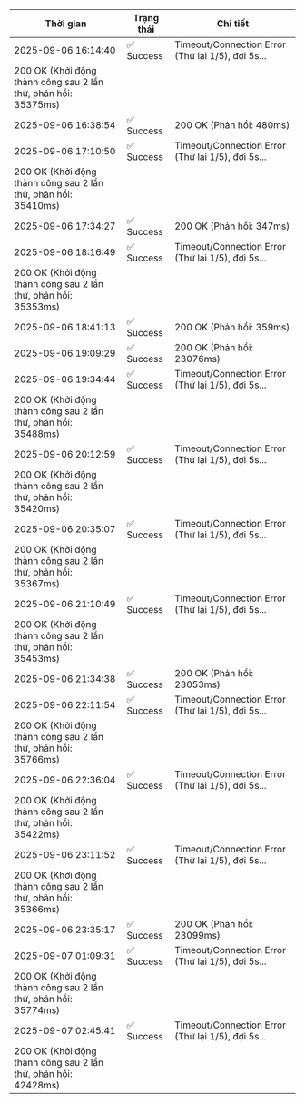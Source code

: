 | Thời gian | Trạng thái | Chi tiết |
|---|---|---|
| 2025-09-06 16:14:40 | ✅ Success | Timeout/Connection Error (Thử lại 1/5), đợi 5s...
200 OK (Khởi động thành công sau 2 lần thử, phản hồi: 35375ms) |
| 2025-09-06 16:38:54 | ✅ Success | 200 OK (Phản hồi: 480ms) |
| 2025-09-06 17:10:50 | ✅ Success | Timeout/Connection Error (Thử lại 1/5), đợi 5s...
200 OK (Khởi động thành công sau 2 lần thử, phản hồi: 35410ms) |
| 2025-09-06 17:34:27 | ✅ Success | 200 OK (Phản hồi: 347ms) |
| 2025-09-06 18:16:49 | ✅ Success | Timeout/Connection Error (Thử lại 1/5), đợi 5s...
200 OK (Khởi động thành công sau 2 lần thử, phản hồi: 35353ms) |
| 2025-09-06 18:41:13 | ✅ Success | 200 OK (Phản hồi: 359ms) |
| 2025-09-06 19:09:29 | ✅ Success | 200 OK (Phản hồi: 23076ms) |
| 2025-09-06 19:34:44 | ✅ Success | Timeout/Connection Error (Thử lại 1/5), đợi 5s...
200 OK (Khởi động thành công sau 2 lần thử, phản hồi: 35488ms) |
| 2025-09-06 20:12:59 | ✅ Success | Timeout/Connection Error (Thử lại 1/5), đợi 5s...
200 OK (Khởi động thành công sau 2 lần thử, phản hồi: 35420ms) |
| 2025-09-06 20:35:07 | ✅ Success | Timeout/Connection Error (Thử lại 1/5), đợi 5s...
200 OK (Khởi động thành công sau 2 lần thử, phản hồi: 35367ms) |
| 2025-09-06 21:10:49 | ✅ Success | Timeout/Connection Error (Thử lại 1/5), đợi 5s...
200 OK (Khởi động thành công sau 2 lần thử, phản hồi: 35453ms) |
| 2025-09-06 21:34:38 | ✅ Success | 200 OK (Phản hồi: 23053ms) |
| 2025-09-06 22:11:54 | ✅ Success | Timeout/Connection Error (Thử lại 1/5), đợi 5s...
200 OK (Khởi động thành công sau 2 lần thử, phản hồi: 35766ms) |
| 2025-09-06 22:36:04 | ✅ Success | Timeout/Connection Error (Thử lại 1/5), đợi 5s...
200 OK (Khởi động thành công sau 2 lần thử, phản hồi: 35422ms) |
| 2025-09-06 23:11:52 | ✅ Success | Timeout/Connection Error (Thử lại 1/5), đợi 5s...
200 OK (Khởi động thành công sau 2 lần thử, phản hồi: 35366ms) |
| 2025-09-06 23:35:17 | ✅ Success | 200 OK (Phản hồi: 23099ms) |
| 2025-09-07 01:09:31 | ✅ Success | Timeout/Connection Error (Thử lại 1/5), đợi 5s...
200 OK (Khởi động thành công sau 2 lần thử, phản hồi: 35774ms) |
| 2025-09-07 02:45:41 | ✅ Success | Timeout/Connection Error (Thử lại 1/5), đợi 5s...
200 OK (Khởi động thành công sau 2 lần thử, phản hồi: 42428ms) |
